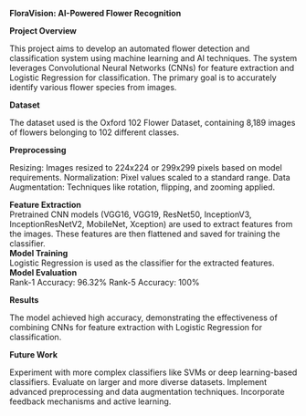 **FloraVision: AI-Powered Flower Recognition**<br>

**Project Overview**<br>

This project aims to develop an automated flower detection and classification system using machine learning and AI techniques. The system leverages Convolutional Neural Networks (CNNs) for feature extraction and Logistic Regression for classification. The primary goal is to accurately identify various flower species from images.

**Dataset**<br>

The dataset used is the Oxford 102 Flower Dataset, containing 8,189 images of flowers belonging to 102 different classes.

**Preprocessing**<br>

Resizing: Images resized to 224x224 or 299x299 pixels based on model requirements.
Normalization: Pixel values scaled to a standard range.
Data Augmentation: Techniques like rotation, flipping, and zooming applied.

**Feature Extraction**<br>
Pretrained CNN models (VGG16, VGG19, ResNet50, InceptionV3, InceptionResNetV2, MobileNet, Xception) are used to extract features from the images. These features are then flattened and saved for training the classifier.<br>
**Model Training**<br>
Logistic Regression is used as the classifier for the extracted features.<br>
**Model Evaluation**<br>
Rank-1 Accuracy: 96.32%
Rank-5 Accuracy: 100%

**Results**<br>

The model achieved high accuracy, demonstrating the effectiveness of combining CNNs for feature extraction with Logistic Regression for classification.

**Future Work**<br>

Experiment with more complex classifiers like SVMs or deep learning-based classifiers.
Evaluate on larger and more diverse datasets.
Implement advanced preprocessing and data augmentation techniques.
Incorporate feedback mechanisms and active learning.
